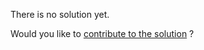 
There is no solution yet.

Would you like to [contribute to the solution](https://github.com/BFEdev/BFE.dev-solutions/blob/main/problem/implement-curry-with-placeholder.md) ?
